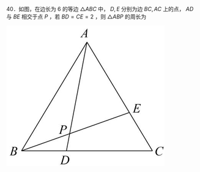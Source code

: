 40．如图，在边长为 6 的等边 $\triangle A B C$ 中， $D , E$ 分别为边 $B C , A C$ 上的点， $A D$ 与 $B E$ 相交于点 $P$ ，若 $B D { = } C E { = } 2$ ，则 $\triangle A B P$ 的周长为

![](<../../qs_image_DB/专题1-2_一文吃透相似三角形12个模型·共14类题型（解析版）/a6dae9bbb056e2f1846b929ea8030327ad10765875762432f3eaef4b211a2b82.jpg>)
